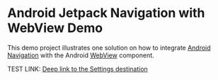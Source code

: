 # Android Jetpack Navigation with WebView Demo

This demo project illustrates one solution on how to integrate 
[Android Navigation](https://developer.android.com/guide/navigation) with the Android [WebView](https://developer.android.com/reference/android/webkit/WebView) component.

TEST LINK: [Deep link to the Settings destination](demo://webnavdemo/settings)


